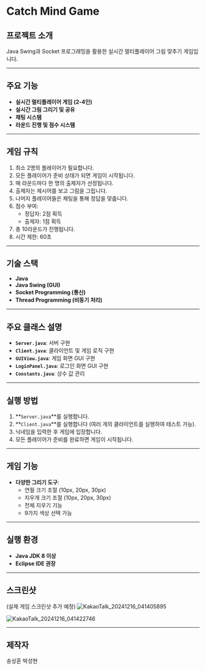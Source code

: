 # Catch Mind Game

## 프로젝트 소개
Java Swing과 Socket 프로그래밍을 활용한 실시간 멀티플레이어 그림 맞추기 게임입니다.

---

## 주요 기능
* **실시간 멀티플레이어 게임 (2-4인)**
* **실시간 그림 그리기 및 공유**
* **채팅 시스템**
* **라운드 진행 및 점수 시스템**

---

## 게임 규칙
1. 최소 2명의 플레이어가 필요합니다.
2. 모든 플레이어가 준비 상태가 되면 게임이 시작됩니다.
3. 매 라운드마다 한 명의 출제자가 선정됩니다.
4. 출제자는 제시어를 보고 그림을 그립니다.
5. 나머지 플레이어들은 채팅을 통해 정답을 맞춥니다.
6. 점수 부여:
   * 정답자: 2점 획득
   * 출제자: 1점 획득
7. 총 10라운드가 진행됩니다.
8. 시간 제한: 60초

---

## 기술 스택
* **Java**
* **Java Swing (GUI)**
* **Socket Programming (통신)**
* **Thread Programming (비동기 처리)**

---

## 주요 클래스 설명
* **`Server.java`**: 서버 구현
* **`Client.java`**: 클라이언트 및 게임 로직 구현
* **`GUIView.java`**: 게임 화면 GUI 구현
* **`LoginPanel.java`**: 로그인 화면 GUI 구현
* **`Constants.java`**: 상수 값 관리

---

## 실행 방법
1. **`Server.java`**를 실행합니다.
2. **`Client.java`**를 실행합니다 (여러 개의 클라이언트를 실행하여 테스트 가능).
3. 닉네임을 입력한 후 게임에 입장합니다.
4. 모든 플레이어가 준비를 완료하면 게임이 시작됩니다.

---

## 게임 기능
* **다양한 그리기 도구**:
  * 연필 크기 조절 (10px, 20px, 30px)
  * 지우개 크기 조절 (10px, 20px, 30px)
  * 전체 지우기 기능
  * 9가지 색상 선택 가능

---

## 실행 환경
* **Java JDK 8 이상**
* **Eclipse IDE 권장**

---

## 스크린샷
(실제 게임 스크린샷 추가 예정)
![KakaoTalk_20241216_041405895](https://github.com/user-attachments/assets/b1803198-dd79-42b3-b812-6dc0031e47ae)

![KakaoTalk_20241216_041422746](https://github.com/user-attachments/assets/b109851a-4419-4785-9d8d-e2ea144309dd)

---

## 제작자
송상훈
박성현


